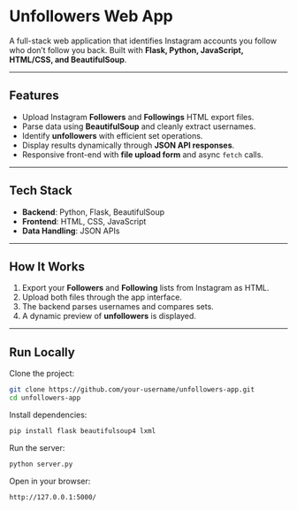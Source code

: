 # Unfollowers Web App  

A full-stack web application that identifies Instagram accounts you follow who don’t follow you back. Built with **Flask, Python, JavaScript, HTML/CSS, and BeautifulSoup**.  

---

## Features  
- Upload Instagram **Followers** and **Followings** HTML export files.  
- Parse data using **BeautifulSoup** and cleanly extract usernames.  
- Identify **unfollowers** with efficient set operations.  
- Display results dynamically through **JSON API responses**.  
- Responsive front-end with **file upload form** and async `fetch` calls.  

---

## Tech Stack  
- **Backend**: Python, Flask, BeautifulSoup  
- **Frontend**: HTML, CSS, JavaScript  
- **Data Handling**: JSON APIs

---

## How It Works  
1. Export your **Followers** and **Following** lists from Instagram as HTML.  
2. Upload both files through the app interface.  
3. The backend parses usernames and compares sets.  
4. A dynamic preview of **unfollowers** is displayed.  

---

## Run Locally  

Clone the project:  
```bash
git clone https://github.com/your-username/unfollowers-app.git
cd unfollowers-app
```

Install dependencies:  
```bash
pip install flask beautifulsoup4 lxml
```

Run the server:  
```bash
python server.py
```

Open in your browser:  
```
http://127.0.0.1:5000/
```
